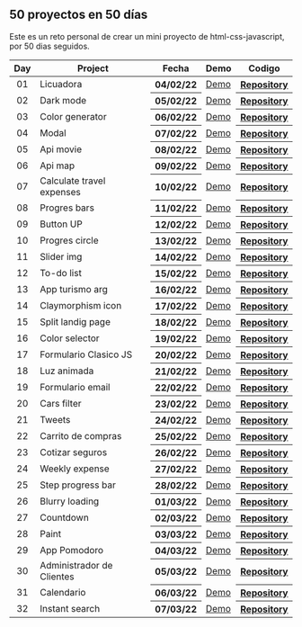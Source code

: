 ## 50 proyectos en 50 días

Este es un reto personal de crear un mini proyecto de html-css-javascript, por 50 dias seguidos.

<table>
<thead>
<tr>
<th align="center">Day</th>
<th>Project</th>
<th>Fecha</th>
<th>Demo</th>
<th>Codigo</th>
</tr>
</thead>
<tbody>

<tr>
<td align="center">01</td>
<td>Licuadora</td>
<th>04/02/22</th>
<td><a href="https://nahuel61920.github.io/Licuadora/" rel="nofollow">Demo</a></td>
<th><a href="https://github.com/Nahuel61920/Licuadora" rel="nofollow">Repository</a></th>
</tr>

<tr>
<td align="center">02</td>
<td>Dark mode</td>
<th>05/02/22</th>
<td><a href="https://nahuel61920.github.io/Modo-nocturno/" rel="nofollow">Demo</a></td>
<th><a href="https://github.com/Nahuel61920/Modo-nocturno" rel="nofollow">Repository</a></th>
</tr>

<tr>
<td align="center">03</td>
<td>Color generator</td>
<th>06/02/22</th>
<td><a href="https://nahuel61920.github.io/generador-colores-random/" rel="nofollow">Demo</a></td>
<th><a href="https://github.com/Nahuel61920/generador-colores-random" rel="nofollow">Repository</a></th>
</tr>

<tr>
<td align="center">04</td>
<td>Modal</td>
<th>07/02/22</th>
<td><a href="https://nahuel61920.github.io/modal/" rel="nofollow">Demo</a></td>
<th><a href="https://github.com/Nahuel61920/modal" rel="nofollow">Repository</a></th>
</tr>

<tr>
<td align="center">05</td>
<td>Api movie</td>
<th>08/02/22</th>
<td><a href="https://nahuel61920.github.io/Api-peliculas/" rel="nofollow">Demo</a></td>
<th><a href="https://github.com/Nahuel61920/Api-peliculas" rel="nofollow">Repository</a></th>
</tr>

<tr>
<td align="center">06</td>
<td>Api map</td>
<th>09/02/22</th>
<td><a href="https://nahuel61920.github.io/api-map/" rel="nofollow">Demo</a></td>
<th><a href="https://github.com/Nahuel61920/api-map" rel="nofollow">Repository</a></th>
</tr>

<tr>
<td align="center">07</td>
<td>Calculate travel expenses</td>
<th>10/02/22</th>
<td><a href="https://nahuel61920.github.io/Calcular-gastos-de-viaje/" rel="nofollow">Demo</a></td>
<th><a href="https://github.com/Nahuel61920/Calcular-gastos-de-viaje" rel="nofollow">Repository</a></th>
</tr>

<tr>
<td align="center">08</td>
<td>Progres bars</td>
<th>11/02/22</th>
<td><a href="https://nahuel61920.github.io/Barra-de-progreso/">Demo</a></td>
<th><a href="https://github.com/Nahuel61920/Barra-de-progreso" rel="nofollow">Repository</a></th>
</tr>

<tr>
<td align="center">09</td>
<td>Button UP</td>
<th>12/02/22</th>
<td><a href="https://nahuel61920.github.io/Boton-up/">Demo</a></td>
<th><a href="https://github.com/Nahuel61920/Boton-up" rel="nofollow">Repository</a></th>
</tr>

<tr>
<td align="center">10</td>
<td>Progres circle</td>
<th>13/02/22</th>
<td><a href="https://nahuel61920.github.io/Progres-circle/">Demo</a></td>
<th><a href="https://github.com/Nahuel61920/Progres-circle" rel="nofollow">Repository</a></th>
</tr>

<tr>
<td align="center">11</td>
<td>Slider img</td>
<th>14/02/22</th>
<td><a href="https://nahuel61920.github.io/Slider-img/">Demo</a></td>
<th><a href="https://github.com/Nahuel61920/Slider-img" rel="nofollow">Repository</a></th>
</tr>

<tr>
<td align="center">12</td>
<td>To-do list</td>
<th>15/02/22</th>
<td><a href="https://nahuel61920.github.io/To-do-list/">Demo</a></td>
<th><a href="https://github.com/Nahuel61920/To-do-list" rel="nofollow">Repository</a></th>
</tr>

<tr>
<td align="center">13</td>
<td>App turismo arg</td>
<th>16/02/22</th>
<td><a href="https://nahuel61920.github.io/App-turismo-arg/">Demo</a></td>
<th><a href="https://github.com/Nahuel61920/App-turismo-arg" rel="nofollow">Repository</a></th>
</tr>

<tr>
<td align="center">14</td>
<td>Claymorphism icon</td>
<th>17/02/22</th>
<td><a href="https://nahuel61920.github.io/Efecto-ico/">Demo</a></td>
<th><a href="https://github.com/Nahuel61920/Efecto-ico" rel="nofollow">Repository</a></th>
</tr>

<tr>
<td align="center">15</td>
<td>Split landig page</td>
<th>18/02/22</th>
<td><a href="https://nahuel61920.github.io/Split-landig-page/">Demo</a></td>
<th><a href="https://github.com/Nahuel61920/Split-landig-page" rel="nofollow">Repository</a></th>
</tr>

<tr>
<td align="center">16</td>
<td>Color selector</td>
<th>19/02/22</th>
<td><a href="https://nahuel61920.github.io/Color-selector/">Demo</a></td>
<th><a href="https://github.com/Nahuel61920/Color-selector" rel="nofollow">Repository</a></th>
</tr>

<tr>
<td align="center">17</td>
<td>Formulario Clasico JS</td>
<th>20/02/22</th>
<td><a href="https://nahuel61920.github.io/FormularioJs-Clasico/">Demo</a></td>
<th><a href="https://github.com/Nahuel61920/FormularioJs-Clasico" rel="nofollow">Repository</a></th>
</tr>

<tr>
<td align="center">18</td>
<td>Luz animada</td>
<th>21/02/22</th>
<td><a href="https://nahuel61920.github.io/Luz-on-off/">Demo</a></td>
<th><a href="https://github.com/Nahuel61920/Luz-on-off" rel="nofollow">Repository</a></th>
</tr>

<tr>
<td align="center">19</td>
<td>Formulario email</td>
<th>22/02/22</th>
<td><a href="https://nahuel61920.github.io/formulario-email/">Demo</a></td>
<th><a href="https://github.com/Nahuel61920/formulario-email" rel="nofollow">Repository</a></th>
</tr>

<tr>
<td align="center">20</td>
<td>Cars filter</td>
<th>23/02/22</th>
<td><a href="https://nahuel61920.github.io/Buscador-de-autos/">Demo</a></td>
<th><a href="https://github.com/Nahuel61920/Buscador-de-autos" rel="nofollow">Repository</a></th>
</tr>

<tr>
<td align="center">21</td>
<td>Tweets</td>
<th>24/02/22</th>
<td><a href="https://nahuel61920.github.io/Tweets/">Demo</a></td>
<th><a href="https://github.com/Nahuel61920/Tweets" rel="nofollow">Repository</a></th>
</tr>

<tr>
<td align="center">22</td>
<td>Carrito de compras</td>
<th>25/02/22</th>
<td><a href="https://nahuel61920.github.io/Carrito-Cursos/">Demo</a></td>
<th><a href="https://github.com/Nahuel61920/Carrito-Cursos" rel="nofollow">Repository</a></th>
</tr>

<tr>
<td align="center">23</td>
<td>Cotizar seguros</td>
<th>26/02/22</th>
<td><a href="https://nahuel61920.github.io/Cotizador-de-seguros/">Demo</a></td>
<th><a href="https://github.com/Nahuel61920/Cotizador-de-seguros" rel="nofollow">Repository</a></th>
</tr>

<tr>
<td align="center">24</td>
<td>Weekly expense</td>
<th>27/02/22</th>
<td><a href="https://nahuel61920.github.io/Gastos-semanales/">Demo</a></td>
<th><a href="https://github.com/Nahuel61920/Gastos-semanales" rel="nofollow">Repository</a></th>
</tr>

<tr>
<td align="center">25</td>
<td>Step progress bar</td>
<th>28/02/22</th>
<td><a href="https://nahuel61920.github.io/Step-Progress-Bar/">Demo</a></td>
<th><a href="https://github.com/Nahuel61920/Step-Progress-Bar" rel="nofollow">Repository</a></th>
</tr>

<tr>
<td align="center">26</td>
<td>Blurry loading</td>
<th>01/03/22</th>
<td><a href="https://nahuel61920.github.io/Blurry-loading/">Demo</a></td>
<th><a href="https://github.com/Nahuel61920/Blurry-loading" rel="nofollow">Repository</a></th>
</tr>

<tr>
<td align="center">27</td>
<td>Countdown</td>
<th>02/03/22</th>
<td><a href="https://nahuel61920.github.io/Countdown/">Demo</a></td>
<th><a href="https://github.com/Nahuel61920/Countdown" rel="nofollow">Repository</a></th>
</tr>

<tr>
<td align="center">28</td>
<td>Paint</td>
<th>03/03/22</th>
<td><a href="https://nahuel61920.github.io/Paint/">Demo</a></td>
<th><a href="https://github.com/Nahuel61920/Paint" rel="nofollow">Repository</a></th>
</tr>

<tr>
<td align="center">29</td>
<td>App Pomodoro</td>
<th>04/03/22</th>
<td><a href="https://nahuel61920.github.io/Pomodoro/">Demo</a></td>
<th><a href="https://github.com/Nahuel61920/Pomodoro" rel="nofollow">Repository</a></th>
</tr>

<tr>
<td align="center">30</td>
<td>Administrador de Clientes</td>
<th>05/03/22</th>
<td><a href="https://nahuel61920.github.io/Administrador-de-Clientes/">Demo</a></td>
<th><a href="https://github.com/Nahuel61920/Administrador-de-Clientes" rel="nofollow">Repository</a></th>
</tr>

<tr>
<td align="center">31</td>
<td>Calendario</td>
<th>06/03/22</th>
<td><a href="https://nahuel61920.github.io/Calendario/">Demo</a></td>
<th><a href="https://github.com/Nahuel61920/Calendario" rel="nofollow">Repository</a></th>
</tr>

<tr>
<td align="center">32</td>
<td>Instant search</td>
<th>07/03/22</th>
<td><a href="https://nahuel61920.github.io/Busqueda-instantanea/">Demo</a></td>
<th><a href="https://github.com/Nahuel61920/Busqueda-instantanea" rel="nofollow">Repository</a></th>
</tr>
</tbody>
</table>
